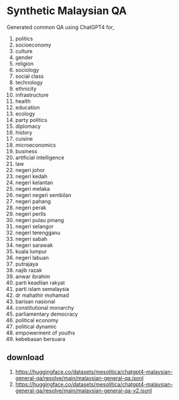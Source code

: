 # Synthetic Malaysian QA

Generated common QA using ChatGPT4 for,
1. politics
2. socioeconomy
3. culture
4. gender
5. religion
6. sociology
7. social class
8. technology
9. ethnicity
10. infrastructure
11. health
12. education
13. ecology
14. party politics
15. diplomacy
16. history
17. cuisine
18. microeconomics
19. business
20. artificial intelligence
21. law
22. negeri johor
23. negeri kedah
24. negeri kelantan
25. negeri melaka
26. negeri negeri sembilan
27. negeri pahang
28. negeri perak
29. negeri perlis
30. negeri pulau pinang
31. negeri selangor
32. negeri terengganu
33. negeri sabah
34. negeri sarawak
35. kuala lumpur
36. negeri labuan
37. putrajaya
38. najib razak
39. anwar ibrahim
40. parti keadilan rakyat
41. parti islam semalaysia
42. dr mahathir mohamad
43. barisan nasional
44. constitutional monarchy
45. parliamentary democracy
46. political economy
47. political dynamic
48. empowerment of youths
49. kebebasan bersuara

## download

1. https://huggingface.co/datasets/mesolitica/chatgpt4-malaysian-general-qa/resolve/main/malaysian-general-qa.jsonl
2. https://huggingface.co/datasets/mesolitica/chatgpt4-malaysian-general-qa/resolve/main/malaysian-general-qa-v2.jsonl